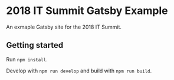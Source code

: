 # 2018 IT Summit Gatsby Example

An exmaple Gatsby site for the 2018 IT Summit.

## Getting started

Run `npm install`.

Develop with `npm run develop` and build with `npm run build`.

